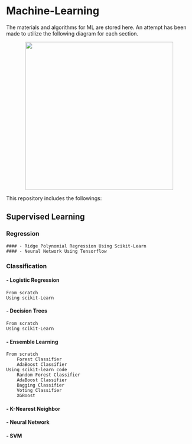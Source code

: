 # Machine-Learning
The materials and algorithms for ML are stored here.
An attempt has been made to utilize the following diagram for each section.
<div align="center">
<img src="https://github.com/user-attachments/assets/38a31ddc-d52a-4223-a9e1-a1ea845fde6a" width="400" height="400" align="center">
</div>

This repository includes the followings:

## Supervised Learning
  ### Regression
    #### - Ridge Polynomial Regression Using Scikit-Learn
    #### - Neural Network Using Tensorflow

### Classification
  #### - Logistic Regression
    From scratch
    Using scikit-Learn
  #### - Decision Trees
    From scratch
    Using scikit-Learn
  #### - Ensemble Learning
    From scratch 
        Forest Classifier
        AdaBoost Classifier
    Using scikit-learn code
        Random Forest Classifier
        AdaBoost Classifier
        Bagging Classifier
        Voting Classifier
        XGBoost
#### - K-Nearest Neighbor
#### - Neural Network
#### - SVM
